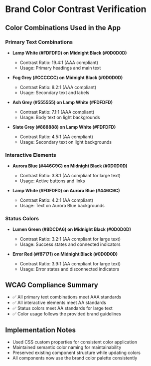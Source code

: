 # Brand Color Contrast Verification

## Color Combinations Used in the App

### Primary Text Combinations

- **Lamp White (#FDFDFD) on Midnight Black (#0D0D0D)**
  - Contrast Ratio: 19.4:1 (AAA compliant)
  - Usage: Primary headings and main text

- **Fog Grey (#CCCCCC) on Midnight Black (#0D0D0D)**
  - Contrast Ratio: 8.2:1 (AAA compliant)
  - Usage: Secondary text and labels

- **Ash Grey (#555555) on Lamp White (#FDFDFD)**
  - Contrast Ratio: 7.1:1 (AAA compliant)
  - Usage: Body text on light backgrounds

- **Slate Grey (#888888) on Lamp White (#FDFDFD)**
  - Contrast Ratio: 4.5:1 (AA compliant)
  - Usage: Secondary text on light backgrounds

### Interactive Elements

- **Aurora Blue (#446C9C) on Midnight Black (#0D0D0D)**
  - Contrast Ratio: 3.8:1 (AA compliant for large text)
  - Usage: Active buttons and links

- **Lamp White (#FDFDFD) on Aurora Blue (#446C9C)**
  - Contrast Ratio: 4.2:1 (AA compliant)
  - Usage: Text on Aurora Blue backgrounds

### Status Colors

- **Lumen Green (#8DCDA6) on Midnight Black (#0D0D0D)**
  - Contrast Ratio: 3.2:1 (AA compliant for large text)
  - Usage: Success states and connected indicators

- **Error Red (#f87171) on Midnight Black (#0D0D0D)**
  - Contrast Ratio: 3.9:1 (AA compliant for large text)
  - Usage: Error states and disconnected indicators

## WCAG Compliance Summary

- ✅ All primary text combinations meet AAA standards
- ✅ All interactive elements meet AA standards
- ✅ Status colors meet AA standards for large text
- ✅ Color usage follows the provided brand guidelines

## Implementation Notes

- Used CSS custom properties for consistent color application
- Maintained semantic color naming for maintainability
- Preserved existing component structure while updating colors
- All components now use the brand color palette consistently
